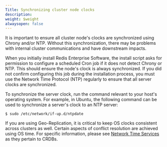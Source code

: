 ```yaml
---
Title: Synchronizing cluster node clocks
description: 
weight: $weight
alwaysopen: false
---
```

It is important to ensure all cluster node's clocks are synchronized
using Chrony and/or NTP. Without this synchronization, there may be
problems with internal cluster communications and have downstream
impacts.

When you initially install Redis Enterprise Software, the install script
asks for permission to configure a scheduled Cron job if it does not
detect Chrony or NTP. This should ensure the node's clock is always
synchronized. If you did not confirm configuring this job during the
installation process, you must use the Network Time Protocol (NTP)
regularly to ensure that all server clocks are synchronized.

To synchronize the server clock, run the command relevant to your host's
operating system. For example, in Ubuntu, the following command can be
used to synchronize a server's clock to an NTP server:

``` {style="border: 2px solid #ddd; background-color: #333; color: #fff; padding: 10px; -webkit-font-smoothing: auto;"}
$ sudo /etc/network/if-up.d/ntpdate
```

If you are using Geo-Replication, it is critical to keep OS clocks
consistent across clusters as well. Certain aspects of conflict
resolution are achieved using OS time. For specific information, please
see [Network Time
Services](/rs/administering/intercluster-replication/crdbs/#network-time)
as they pertain to CRDBs.
